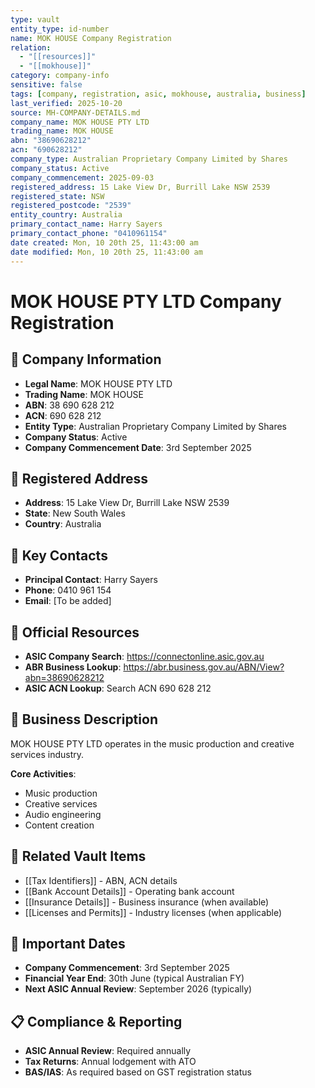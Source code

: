 ```yaml
---
type: vault
entity_type: id-number
name: MOK HOUSE Company Registration
relation:
  - "[[resources]]"
  - "[[mokhouse]]"
category: company-info
sensitive: false
tags: [company, registration, asic, mokhouse, australia, business]
last_verified: 2025-10-20
source: MH-COMPANY-DETAILS.md
company_name: MOK HOUSE PTY LTD
trading_name: MOK HOUSE
abn: "38690628212"
acn: "690628212"
company_type: Australian Proprietary Company Limited by Shares
company_status: Active
company_commencement: 2025-09-03
registered_address: 15 Lake View Dr, Burrill Lake NSW 2539
registered_state: NSW
registered_postcode: "2539"
entity_country: Australia
primary_contact_name: Harry Sayers
primary_contact_phone: "0410961154"
date created: Mon, 10 20th 25, 11:43:00 am
date modified: Mon, 10 20th 25, 11:43:00 am
---
```


# MOK HOUSE PTY LTD Company Registration

## 🏢 Company Information
- **Legal Name**: MOK HOUSE PTY LTD
- **Trading Name**: MOK HOUSE
- **ABN**: 38 690 628 212
- **ACN**: 690 628 212
- **Entity Type**: Australian Proprietary Company Limited by Shares
- **Company Status**: Active
- **Company Commencement Date**: 3rd September 2025

## 📍 Registered Address
- **Address**: 15 Lake View Dr, Burrill Lake NSW 2539
- **State**: New South Wales
- **Country**: Australia

## 👤 Key Contacts
- **Principal Contact**: Harry Sayers
- **Phone**: 0410 961 154
- **Email**: [To be added]

## 🔗 Official Resources
- **ASIC Company Search**: https://connectonline.asic.gov.au
- **ABR Business Lookup**: https://abr.business.gov.au/ABN/View?abn=38690628212
- **ASIC ACN Lookup**: Search ACN 690 628 212

## 📝 Business Description
MOK HOUSE PTY LTD operates in the music production and creative services industry.

**Core Activities**:
- Music production
- Creative services
- Audio engineering
- Content creation

## 🔗 Related Vault Items
- [[Tax Identifiers]] - ABN, ACN details
- [[Bank Account Details]] - Operating bank account
- [[Insurance Details]] - Business insurance (when available)
- [[Licenses and Permits]] - Industry licenses (when applicable)

## 📅 Important Dates
- **Company Commencement**: 3rd September 2025
- **Financial Year End**: 30th June (typical Australian FY)
- **Next ASIC Annual Review**: September 2026 (typically)

## 📋 Compliance & Reporting
- **ASIC Annual Review**: Required annually
- **Tax Returns**: Annual lodgement with ATO
- **BAS/IAS**: As required based on GST registration status
